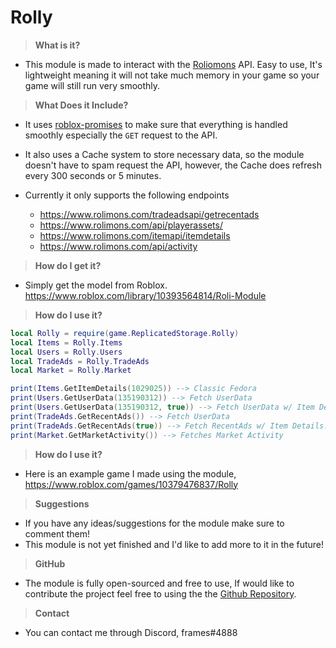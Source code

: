 # Rolly

> **What is it?**
* This module is made to interact with the [Roliomons](https://www.rolimons.com/) API. Easy to use, It's lightweight meaning it will not take much memory in your game so your game will still run very smoothly.

> **What Does it Include?**

* It uses [roblox-promises](https://eryn.io/roblox-lua-promise/) to make sure that everything is handled smoothly especially the `GET` request to the API.

* It also uses a Cache system to store necessary data, so the module doesn't have to spam request the API, however, the Cache does refresh every 300 seconds or 5 minutes.

* Currently it only supports the following endpoints
  * https://www.rolimons.com/tradeadsapi/getrecentads
  * https://www.rolimons.com/api/playerassets/
  * https://www.rolimons.com/itemapi/itemdetails
  * https://www.rolimons.com/api/activity

> **How do I get it?**
* Simply get the model from Roblox.
https://www.roblox.com/library/10393564814/Roli-Module

> **How do I use it?**
```lua
local Rolly = require(game.ReplicatedStorage.Rolly)
local Items = Rolly.Items
local Users = Rolly.Users
local TradeAds = Rolly.TradeAds
local Market = Rolly.Market

print(Items.GetItemDetails(1029025)) --> Classic Fedora
print(Users.GetUserData(135190312)) --> Fetch UserData
print(Users.GetUserData(135190312, true)) --> Fetch UserData w/ Item Details.
print(TradeAds.GetRecentAds()) --> Fetch UserData
print(TradeAds.GetRecentAds(true)) --> Fetch RecentAds w/ Item Details.
print(Market.GetMarketActivity()) --> Fetches Market Activity
```

> **How do I use it?**
* Here is an example game I made using the module, https://www.roblox.com/games/10379476837/Rolly

> **Suggestions**
* If you have any ideas/suggestions for the module make sure to comment them!
* This module is not yet finished and I'd like to add more to it in the future!

> **GitHub**
* The module is fully open-sourced and free to use, If would like to contribute the project  feel free to using the the [Github Repository](https://github.com/workframes/Rolimons).

> **Contact**
* You can contact me through Discord, frames#4888
